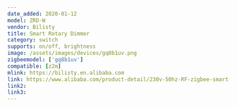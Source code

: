 ```yaml
---
date_added: 2020-01-12
model: ZRD-W
vendor: Bilisty
title: Smart Rotary Dimmer
category: switch
supports: on/off, brightness
image: /assets/images/devices/gq8b1uv.png
zigbeemodel: ['gq8b1uv']
compatible: [z2m]
mlink: https://bilisty.en.alibaba.com
link: https://www.alibaba.com/product-detail/230v-50hz-RF-zigbee-smart-triac_62245534120.html
link2: 
link3: 
---
```

